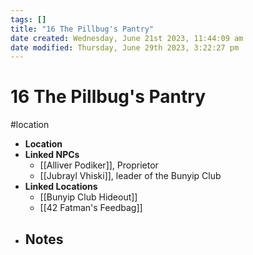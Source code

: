 ```yaml
---
tags: []
title: "16 The Pillbug's Pantry"
date created: Wednesday, June 21st 2023, 11:44:09 am
date modified: Thursday, June 29th 2023, 3:22:27 pm
---
```


# 16 The Pillbug's Pantry

#location

- **Location**
- **Linked NPCs**
	- [[Alliver Podiker]], Proprietor
	- [[Jubrayl Vhiski]], leader of the Bunyip Club
- **Linked Locations**
	- [[Bunyip Club Hideout]]
	- [[42 Fatman's Feedbag]]
- **Notes**
	- 
